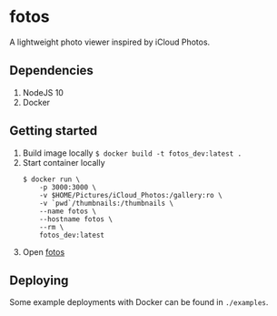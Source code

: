 # fotos

A lightweight photo viewer inspired by iCloud Photos.

## Dependencies

1.  NodeJS 10
1.  Docker

## Getting started

1.  Build image locally `$ docker build -t fotos_dev:latest .`
1.  Start container locally
    ```
    $ docker run \
        -p 3000:3000 \
        -v $HOME/Pictures/iCloud_Photos:/gallery:ro \
        -v `pwd`/thumbnails:/thumbnails \
        --name fotos \
        --hostname fotos \
        --rm \
        fotos_dev:latest
    ```
1.  Open [fotos](http://localhost:3000/)

## Deploying

Some example deployments with Docker can be found in `./examples`.
